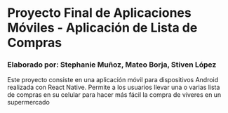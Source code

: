 # Proyecto Final de Aplicaciones Móviles - Aplicación de Lista de Compras
### Elaborado por: Stephanie Muñoz, Mateo Borja, Stiven López

Este proyecto consiste en una aplicación móvil para dispositivos Android realizada con React Native. Permite a los usuarios llevar una o varias lista de compras en su celular
para hacer más fácil la compra de víveres en un supermercado
